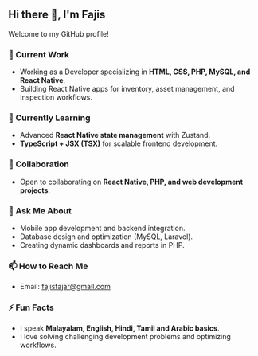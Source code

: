 ## Hi there 👋, I'm Fajis

Welcome to my GitHub profile!  

### 🔭 Current Work
- Working as a Developer specializing in **HTML, CSS, PHP, MySQL, and React Native**.
- Building React Native apps for inventory, asset management, and inspection workflows.

### 🌱 Currently Learning
- Advanced **React Native state management** with Zustand.
- **TypeScript + JSX (TSX)** for scalable frontend development.

### 👯 Collaboration
- Open to collaborating on **React Native, PHP, and web development projects**.

### 🤔 Ask Me About
- Mobile app development and backend integration.
- Database design and optimization (MySQL, Laravel).
- Creating dynamic dashboards and reports in PHP.

### 📫 How to Reach Me
- Email: fajisfajar@gmail.com

### ⚡ Fun Facts
- I speak **Malayalam, English, Hindi, Tamil and Arabic basics**.
- I love solving challenging development problems and optimizing workflows.
